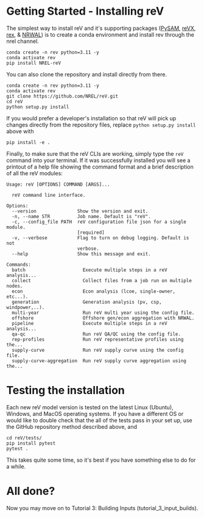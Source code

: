 # Getting Started - Installing reV

The simplest way to install reV and it's supporting packages ([PySAM](https://github.com/NREL/pysam), [reVX](https://github.com/NREL/revx), [rex](https://github.com/NREL/rex), & [NRWAL](https://github.com/NREL/NRWAL)) is to create a conda environment and install rev through the nrel channel.

```
conda create -n rev python=3.11 -y
conda activate rev
pip install NREL-reV
```

You can also clone the repository and install directly from there. 
```
conda create -n rev python=3.11 -y
conda activate rev
git clone https://github.com/NREL/reV.git
cd reV
python setup.py install
```

If you would prefer a developer's installation so that reV will pick up changes directly from the repository files, replace `python setup.py install` above with 
```
pip install -e .
```

Finally, to make sure that the reV CLIs are working, simply type the ```reV``` command into your terminal. If it was successfully installed you will see a printout of a help file showing the command format and a brief description of all the reV modules:

```
Usage: reV [OPTIONS] COMMAND [ARGS]...

  reV command line interface.

Options:
  --version               Show the version and exit.
  -n, --name STR          Job name. Default is "reV".
  -c, --config_file PATH  reV configuration file json for a single module.
                          [required]
  -v, --verbose           Flag to turn on debug logging. Default is not
                          verbose.
  --help                  Show this message and exit.

Commands:
  batch                     Execute multiple steps in a reV analysis...
  collect                   Collect files from a job run on multiple nodes.
  econ                      Econ analysis (lcoe, single-owner, etc...).
  generation                Generation analysis (pv, csp, windpower,..).
  multi-year                Run reV multi year using the config file.
  offshore                  Offshore gen/econ aggregation with NRWAL.
  pipeline                  Execute multiple steps in a reV analysis...
  qa-qc                     Run reV QA/QC using the config file.
  rep-profiles              Run reV representative profiles using the...
  supply-curve              Run reV supply curve using the config file.
  supply-curve-aggregation  Run reV supply curve aggregation using the...
```

# Testing the installation

Each new reV model version is tested on the latest Linux (Ubuntu), Windows, and MacOS operating systems. If you have a different OS or would like to double check that the all of the tests pass in your set up, use the GitHub repository method described above, and 
```
cd reV/tests/
pip install pytest
pytest .
```
This takes quite some time, so it's best if you have something else to do for a while.


# All done?
Now you may move on to Tutorial 3: Building Inputs (tutorial_3_input_builds).
